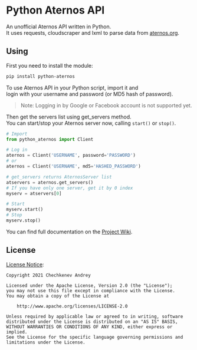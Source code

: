 # Python Aternos API
An unofficial Aternos API written in Python.  
It uses requests, cloudscraper and lxml to parse data from [aternos.org](https://aternos.org/).

## Using
First you need to install the module:
```bash
pip install python-aternos
```

To use Aternos API in your Python script, import it and  
login with your username and password (or MD5 hash of password).  
> Note: Logging in by Google or Facebook account is not supported yet.

Then get the servers list using get_servers method.  
You can start/stop your Aternos server now, calling `start()` or `stop()`.
```python
# Import
from python_aternos import Client

# Log in
aternos = Client('USERNAME', password='PASSWORD')
# or
aternos = Client('USERNAME', md5='HASHED_PASSWORD')

# get_servers returns AternosServer list
atservers = aternos.get_servers()
# If you have only one server, get it by 0 index
myserv = atservers[0]

# Start
myserv.start()
# Stop
myserv.stop()
```
You can find full documentation on the [Project Wiki](https://github.com/DarkCat09/python-aternos/wiki).

## License
[License Notice](NOTICE):
```
Copyright 2021 Chechkenev Andrey

Licensed under the Apache License, Version 2.0 (the "License");
you may not use this file except in compliance with the License.
You may obtain a copy of the License at

    http://www.apache.org/licenses/LICENSE-2.0

Unless required by applicable law or agreed to in writing, software
distributed under the License is distributed on an "AS IS" BASIS,
WITHOUT WARRANTIES OR CONDITIONS OF ANY KIND, either express or implied.
See the License for the specific language governing permissions and
limitations under the License.
```

